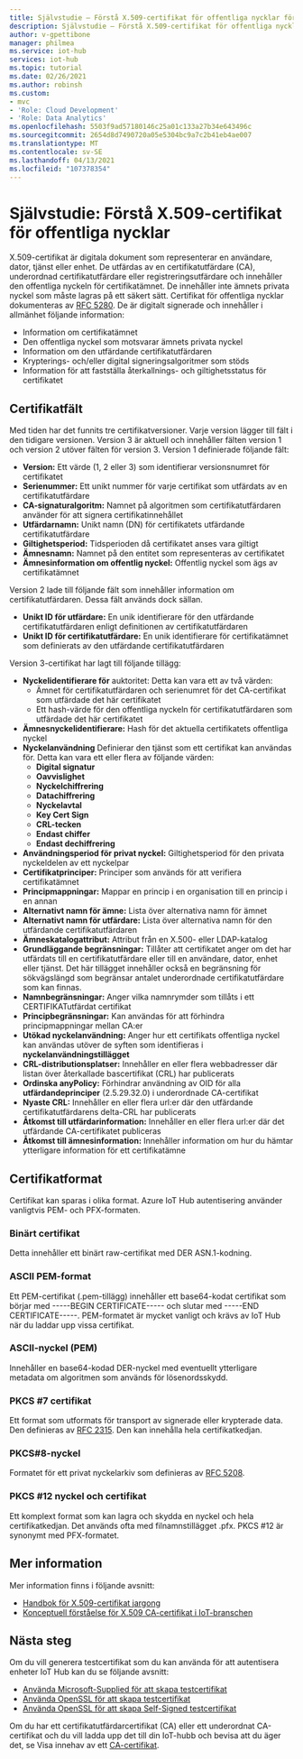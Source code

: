 ```yaml
---
title: Självstudie – Förstå X.509-certifikat för offentliga nycklar för Azure IoT Hub| Microsoft Docs
description: Självstudie – Förstå X.509-certifikat för offentliga nycklar för Azure IoT Hub
author: v-gpettibone
manager: philmea
ms.service: iot-hub
services: iot-hub
ms.topic: tutorial
ms.date: 02/26/2021
ms.author: robinsh
ms.custom:
- mvc
- 'Role: Cloud Development'
- 'Role: Data Analytics'
ms.openlocfilehash: 5503f9ad57180146c25a01c133a27b34e643496c
ms.sourcegitcommit: 2654d8d7490720a05e5304bc9a7c2b41eb4ae007
ms.translationtype: MT
ms.contentlocale: sv-SE
ms.lasthandoff: 04/13/2021
ms.locfileid: "107378354"
---
```

# <a name="tutorial-understanding-x509-public-key-certificates"></a>Självstudie: Förstå X.509-certifikat för offentliga nycklar

X.509-certifikat är digitala dokument som representerar en användare, dator, tjänst eller enhet. De utfärdas av en certifikatutfärdare (CA), underordnad certifikatutfärdare eller registreringsutfärdare och innehåller den offentliga nyckeln för certifikatämnet. De innehåller inte ämnets privata nyckel som måste lagras på ett säkert sätt. Certifikat för offentliga nycklar dokumenteras av [RFC 5280](https://tools.ietf.org/html/rfc5280). De är digitalt signerade och innehåller i allmänhet följande information:

* Information om certifikatämnet
* Den offentliga nyckel som motsvarar ämnets privata nyckel
* Information om den utfärdande certifikatutfärdaren
* Krypterings- och/eller digital signeringsalgoritmer som stöds
* Information för att fastställa återkallnings- och giltighetsstatus för certifikatet

## <a name="certificate-fields"></a>Certifikatfält

Med tiden har det funnits tre certifikatversioner. Varje version lägger till fält i den tidigare versionen. Version 3 är aktuell och innehåller fälten version 1 och version 2 utöver fälten för version 3. Version 1 definierade följande fält:

* **Version:** Ett värde (1, 2 eller 3) som identifierar versionsnumret för certifikatet
* **Serienummer:** Ett unikt nummer för varje certifikat som utfärdats av en certifikatutfärdare
* **CA-signaturalgoritm:** Namnet på algoritmen som certifikatutfärdaren använder för att signera certifikatinnehållet
* **Utfärdarnamn:** Unikt namn (DN) för certifikatets utfärdande certifikatutfärdare
* **Giltighetsperiod:** Tidsperioden då certifikatet anses vara giltigt
* **Ämnesnamn:** Namnet på den entitet som representeras av certifikatet
* **Ämnesinformation om offentlig nyckel:** Offentlig nyckel som ägs av certifikatämnet

Version 2 lade till följande fält som innehåller information om certifikatutfärdaren. Dessa fält används dock sällan.

* **Unikt ID för utfärdare:** En unik identifierare för den utfärdande certifikatutfärdaren enligt definitionen av certifikatutfärdaren
* **Unikt ID för certifikatutfärdare:** En unik identifierare för certifikatämnet som definierats av den utfärdande certifikatutfärdaren

Version 3-certifikat har lagt till följande tillägg:

* **Nyckelidentifierare för** auktoritet: Detta kan vara ett av två värden:
  * Ämnet för certifikatutfärdaren och serienumret för det CA-certifikat som utfärdade det här certifikatet
  * Ett hash-värde för den offentliga nyckeln för certifikatutfärdaren som utfärdade det här certifikatet
* **Ämnesnyckelidentifierare:** Hash för det aktuella certifikatets offentliga nyckel
* **Nyckelanvändning** Definierar den tjänst som ett certifikat kan användas för. Detta kan vara ett eller flera av följande värden:
  * **Digital signatur**
  * **Oavvislighet**
  * **Nyckelchiffrering**
  * **Datachiffrering**
  * **Nyckelavtal**
  * **Key Cert Sign**
  * **CRL-tecken**
  * **Endast chiffer**
  * **Endast dechiffrering**
* **Användningsperiod för privat nyckel:** Giltighetsperiod för den privata nyckeldelen av ett nyckelpar
* **Certifikatprinciper:** Principer som används för att verifiera certifikatämnet
* **Principmappningar:** Mappar en princip i en organisation till en princip i en annan
* **Alternativt namn för ämne:** Lista över alternativa namn för ämnet
* **Alternativt namn för utfärdare:** Lista över alternativa namn för den utfärdande certifikatutfärdaren
* **Ämneskatalogattribut:** Attribut från en X.500- eller LDAP-katalog
* **Grundläggande begränsningar:** Tillåter att certifikatet anger om det har utfärdats till en certifikatutfärdare eller till en användare, dator, enhet eller tjänst. Det här tillägget innehåller också en begränsning för sökvägslängd som begränsar antalet underordnade certifikatutfärdare som kan finnas.
* **Namnbegränsningar:** Anger vilka namnrymder som tillåts i ett CERTIFIKATutfärdat certifikat
* **Principbegränsningar:** Kan användas för att förhindra principmappningar mellan CA:er
* **Utökad nyckelanvändning:** Anger hur ett certifikats offentliga nyckel kan användas utöver de syften som identifieras i **nyckelanvändningstillägget**
* **CRL-distributionsplatser:** Innehåller en eller flera webbadresser där listan över återkallade bascertifikat (CRL) har publicerats
* **Ordinska anyPolicy:** Förhindrar användning av OID för alla **utfärdandeprinciper** (2.5.29.32.0) i underordnade CA-certifikat
* **Nyaste CRL:** Innehåller en eller flera url:er där den utfärdande certifikatutfärdarens delta-CRL har publicerats
* **Åtkomst till utfärdarinformation:** Innehåller en eller flera url:er där det utfärdande CA-certifikatet publiceras
* **Åtkomst till ämnesinformation:** Innehåller information om hur du hämtar ytterligare information för ett certifikatämne

## <a name="certificate-formats"></a>Certifikatformat

Certifikat kan sparas i olika format. Azure IoT Hub autentisering använder vanligtvis PEM- och PFX-formaten.

### <a name="binary-certificate"></a>Binärt certifikat

Detta innehåller ett binärt raw-certifikat med DER ASN.1-kodning.

### <a name="ascii-pem-format"></a>ASCII PEM-format

Ett PEM-certifikat (.pem-tillägg) innehåller ett base64-kodat certifikat som börjar med -----BEGIN CERTIFICATE----- och slutar med -----END CERTIFICATE-----. PEM-formatet är mycket vanligt och krävs av IoT Hub när du laddar upp vissa certifikat.

### <a name="ascii-pem-key"></a>ASCII-nyckel (PEM)

Innehåller en base64-kodad DER-nyckel med eventuellt ytterligare metadata om algoritmen som används för lösenordsskydd.

### <a name="pkcs7-certificate"></a>PKCS #7 certifikat

Ett format som utformats för transport av signerade eller krypterade data. Den definieras av [RFC 2315](https://tools.ietf.org/html/rfc2315). Den kan innehålla hela certifikatkedjan.

### <a name="pkcs8-key"></a>PKCS#8-nyckel

Formatet för ett privat nyckelarkiv som definieras av [RFC 5208](https://tools.ietf.org/html/rfc5208).

### <a name="pkcs12-key-and-certificate"></a>PKCS #12 nyckel och certifikat

Ett komplext format som kan lagra och skydda en nyckel och hela certifikatkedjan. Det används ofta med filnamnstillägget .pfx. PKCS #12 är synonymt med PFX-formatet.

## <a name="for-more-information"></a>Mer information

Mer information finns i följande avsnitt:

* [Handbok för X.509-certifikat jargong](https://techcommunity.microsoft.com/t5/internet-of-things/the-layman-s-guide-to-x-509-certificate-jargon/ba-p/2203540)
* [Konceptuell förståelse för X.509 CA-certifikat i IoT-branschen](https://docs.microsoft.com/azure/iot-hub/iot-hub-x509ca-concept)

## <a name="next-steps"></a>Nästa steg

Om du vill generera testcertifikat som du kan använda för att autentisera enheter IoT Hub kan du se följande avsnitt:

* [Använda Microsoft-Supplied för att skapa testcertifikat](tutorial-x509-scripts.md)
* [Använda OpenSSL för att skapa testcertifikat](tutorial-x509-openssl.md)
* [Använda OpenSSL för att skapa Self-Signed testcertifikat](tutorial-x509-self-sign.md)

Om du har ett certifikatutfärdarcertifikat (CA) eller ett underordnat CA-certifikat och du vill ladda upp det till din IoT-hubb och bevisa att du äger det, se Visa innehav av ett [CA-certifikat](tutorial-x509-prove-possession.md).

